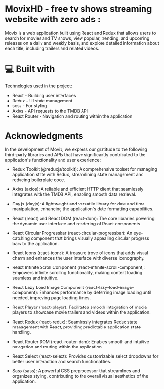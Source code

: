 # MovixHD - free tv shows streaming website with zero ads :
Movix is a web application built using React and Redux that allows users to search for movies and TV shows, view popular, trending, and upcoming releases on a daily and weekly basis, and explore detailed information about each title, including trailers and related videos.

# 💻 Built with
Technologies used in the project:

- React - Building user interfaces
- Redux - UI state management
- scss - For styling
- Axios - API requests to the TMDB API
- React Router - Navigation and routing within the application

# Acknowledgments

In the development of Movix, we express our gratitude to the following third-party libraries and APIs that have significantly contributed to the application's functionality and user experience:

- Redux Toolkit (@reduxjs/toolkit): A comprehensive toolset for managing application state with Redux, streamlining state management and reducing boilerplate code.

- Axios (axios): A reliable and efficient HTTP client that seamlessly integrates with the TMDB API, enabling smooth data retrieval.

- Day.js (dayjs): A lightweight and versatile library for date and time manipulation, enhancing the application's date formatting capabilities.

- React (react) and React DOM (react-dom): The core libraries powering the dynamic user interface and rendering of React components.

- React Circular Progressbar (react-circular-progressbar): An eye-catching component that brings visually appealing circular progress bars to the application.

- React Icons (react-icons): A treasure trove of icons that adds visual charm and enhances the user interface with diverse iconography.

- React Infinite Scroll Component (react-infinite-scroll-component): Empowers infinite scrolling functionality, making content loading seamless and intuitive.

- React Lazy Load Image Component (react-lazy-load-image-component): Enhances performance by deferring image loading until needed, improving page loading times.

- React Player (react-player): Facilitates smooth integration of media players to showcase movie trailers and videos within the application.

- React Redux (react-redux): Seamlessly integrates Redux state management with React, providing predictable application state handling.

- React Router DOM (react-router-dom): Enables smooth and intuitive navigation and routing within the application.

- React Select (react-select): Provides customizable select dropdowns for better user interaction and search functionalities.

- Sass (sass): A powerful CSS preprocessor that streamlines and organizes styling, contributing to the overall visual aesthetics of the application.
